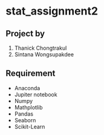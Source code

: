 # stat_assignment2

## Project by
1. Thanick Chongtrakul
2. Sintana Wongsupakdee

## Requirement
- Anaconda
- Jupiter notebook
- Numpy
- Mathplotlib
- Pandas
- Seaborn
- Scikit-Learn
